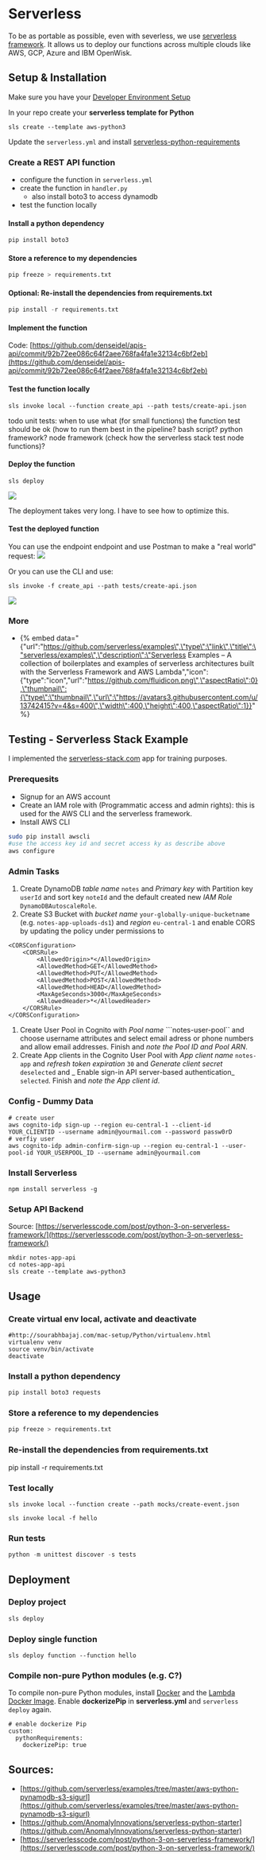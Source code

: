 # Serverless

To be as portable as possible, even with severless, we use [serverless framework](https://serverless.com/framework/docs/). It allows us to deploy our functions across multiple clouds like AWS, GCP, Azure and IBM OpenWisk. 

## Setup  & Installation

Make sure you have your [Developer Environment Setup](../development-environment/) 

In your repo create your **serverless template for Python**

```text
sls create --template aws-python3
```

Update the `serverless.yml` and install [serverless-python-requirements](https://serverless.com/blog/serverless-python-packaging/)  


### Create a REST API function

* configure the function in `serverless.yml`
* create the function in `handler.py`
  * also install boto3 to access dynamodb
* test the function locally

#### Install a python dependency

```python
pip install boto3
```

#### Store a reference to my dependencies

```python
pip freeze > requirements.txt
```

#### Optional: Re-install the dependencies from requirements.txt

```python
pip install -r requirements.txt
```

#### Implement the function

Code: [https://github.com/denseidel/apis-api/commit/92b72ee086c64f2aee768fa4fa1e32134c6bf2eb](https://github.com/denseidel/apis-api/commit/92b72ee086c64f2aee768fa4fa1e32134c6bf2eb)

#### Test the function locally

```text
sls invoke local --function create_api --path tests/create-api.json
```

todo unit tests: when to use what \(for small functions\) the function test should be ok \(how to run them best in the pipeline? bash script? python framework? node framework \(check how the serverless stack test node functions\)?

#### Deploy the function

```text
sls deploy
```

![](../.gitbook/assets/deployment.png)

The deployment takes very long. I have to see how to optimize this.

#### Test the deployed function

You can use the endpoint endpoint and use Postman to make a "real world" request: ![](../.gitbook/assets/test-with-postman.png)

Or you can use the CLI and use:

```text
sls invoke -f create_api --path tests/create-api.json
```

![](../.gitbook/assets/test-with-cli-at-runtime.png)

### More

* {% embed data="{\"url\":\"https://github.com/serverless/examples\",\"type\":\"link\",\"title\":\"serverless/examples\",\"description\":\"Serverless Examples – A collection of boilerplates and examples of serverless architectures built with the Serverless Framework and AWS Lambda\",\"icon\":{\"type\":\"icon\",\"url\":\"https://github.com/fluidicon.png\",\"aspectRatio\":0},\"thumbnail\":{\"type\":\"thumbnail\",\"url\":\"https://avatars3.githubusercontent.com/u/13742415?v=4&s=400\",\"width\":400,\"height\":400,\"aspectRatio\":1}}" %}



## Testing - Serverless Stack Example

I implemented the [serverless-stack.com](https://serverless-stack.com) app for training purposes.

### Prerequesits

* Signup for an AWS account
* Create an IAM role with \(Programmatic access and admin rights\): this is used for the AWS CLI and the serverless framework. 
* Install AWS CLI 

```bash
sudo pip install awscli
#use the access key id and secret access ky as describe above
aws configure
```

### Admin Tasks

1. Create DynamoDB _table name_ `notes` and _Primary key_ with Partition key `userId` and sort key `noteId` and the default created new _IAM Role_ `DynamoDBAutoscaleRole`.
2. Create S3 Bucket with _bucket name_ `your-globally-unique-bucketname` \(e.g. `notes-app-uploads-ds1`\) and _region_ `eu-central-1` and enable CORS by updating the policy under permissions to 

```text
<CORSConfiguration>
    <CORSRule>
        <AllowedOrigin>*</AllowedOrigin>
        <AllowedMethod>GET</AllowedMethod>
        <AllowedMethod>PUT</AllowedMethod>
        <AllowedMethod>POST</AllowedMethod>
        <AllowedMethod>HEAD</AllowedMethod>
        <MaxAgeSeconds>3000</MaxAgeSeconds>
        <AllowedHeader>*</AllowedHeader>
    </CORSRule>
</CORSConfiguration>
```

1. Create User Pool in Cognito with _Pool name_ ```notes-user-pool``  and choose username attributes and select email adress or phone numbers and allow email addresses. Finish and _note the Pool ID and Pool ARN_. 
2. Create App clients in the Cognito User Pool with _App client name_ `notes-app` and _refresh token expiration_ `30` and _Generate client secret_ `deselected` and _ Enable sign-in API server-based authentication_ `selected`. Finish and _note the App client id_.

### Config - Dummy Data

```text
# create user
aws cognito-idp sign-up --region eu-central-1 --client-id YOUR_CLIENTID --username admin@yourmail.com --password passw0rD
# verfiy user
aws cognito-idp admin-confirm-sign-up --region eu-central-1 --user-pool-id YOUR_USERPOOL_ID --username admin@yourmail.com
```

### Install Serverless

```text
npm install serverless -g
```

### Setup API Backend

Source: [https://serverlesscode.com/post/python-3-on-serverless-framework/](https://serverlesscode.com/post/python-3-on-serverless-framework/)

```text
mkdir notes-app-api
cd notes-app-api
sls create --template aws-python3
```

## Usage

### Create virtual env local, activate and deactivate

```text
#http://sourabhbajaj.com/mac-setup/Python/virtualenv.html
virtualenv venv
source venv/bin/activate
deactivate
```

### Install a python dependency

```python
pip install boto3 requests
```

### Store a reference to my dependencies

```python
pip freeze > requirements.txt
```

### Re-install the dependencies from requirements.txt

pip install -r requirements.txt

### Test locally

```text
sls invoke local --function create --path mocks/create-event.json

sls invoke local -f hello
```

### Run tests

```python
python -m unittest discover -s tests
```

## Deployment

### Deploy  project

```bash
sls deploy
```

### Deploy single function

```text
sls deploy function --function hello
```

### Compile non-pure Python modules \(e.g. C?\)

To compile non-pure Python modules, install [Docker](https://docs.docker.com/engine/installation/) and the [Lambda Docker Image](https://github.com/lambci/docker-lambda). Enable **dockerizePip** in **serverless.yml** and `serverless deploy` again.

```text
# enable dockerize Pip
custom:
  pythonRequirements:
    dockerizePip: true
```

## Sources:

* [https://github.com/serverless/examples/tree/master/aws-python-pynamodb-s3-sigurl](https://github.com/serverless/examples/tree/master/aws-python-pynamodb-s3-sigurl) 
* [https://github.com/AnomalyInnovations/serverless-python-starter](https://github.com/AnomalyInnovations/serverless-python-starter)
* [https://serverlesscode.com/post/python-3-on-serverless-framework/](https://serverlesscode.com/post/python-3-on-serverless-framework/)

## 

